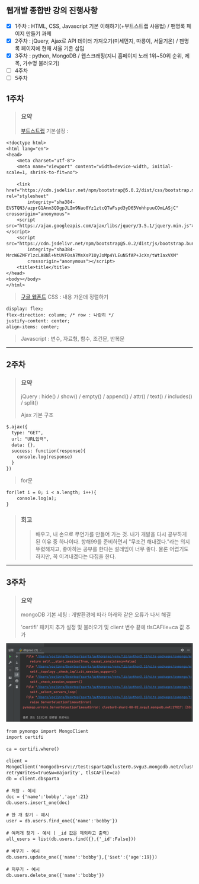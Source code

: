 ## 웹개발 종합반 강의 진행사항
- [x] 1주차 : HTML, CSS, Javascript 기본 이해하기(+부트스트랩 사용법) / 팬명록 페이지 만들기 과제
- [x] 2주차 : jQuery, Ajax로 API 데이터 가져오기(미세먼지, 따릉이, 서울기온) / 팬명록 페이지에 현재 서울 기온 삽입
- [x] 3주차 : python, MongoDB / 웹스크래핑(지니 홈페이지 노래 1위~50위 순위, 제목, 가수명 불러오기)
- [ ] 4주차
- [ ] 5주차

## 1주차
> ### 요약
> [부트스트랩](https://getbootstrap.com/docs/5.0/getting-started/introduction/) 기본설정 : 
```
<!doctype html>
<html lang="en">
<head>
    <meta charset="utf-8">
    <meta name="viewport" content="width=device-width, initial-scale=1, shrink-to-fit=no">

    <link href="https://cdn.jsdelivr.net/npm/bootstrap@5.0.2/dist/css/bootstrap.min.css" rel="stylesheet"
        integrity="sha384-EVSTQN3/azprG1Anm3QDgpJLIm9Nao0Yz1ztcQTwFspd3yD65VohhpuuCOmLASjC" crossorigin="anonymous">
    <script src="https://ajax.googleapis.com/ajax/libs/jquery/3.5.1/jquery.min.js"></script>
    <script src="https://cdn.jsdelivr.net/npm/bootstrap@5.0.2/dist/js/bootstrap.bundle.min.js"
        integrity="sha384-MrcW6ZMFYlzcLA8Nl+NtUVF0sA7MsXsP1UyJoMp4YLEuNSfAP+JcXn/tWtIaxVXM"
        crossorigin="anonymous"></script>
    <title>title</title>
</head>
<body></body>
</html>
```
> [구글 웹폰트](https://fonts.google.com/?subset=korean)
> CSS : 내용 가운데 정렬하기
```
display: flex;
flex-direction: column; /* row : 나란히 */
justify-content: center;
align-items: center;
```
> Javascript : 변수, 자료형, 함수, 조건문, 반복문

---

## 2주차
> ### 요약
> jQuery : hide() / show() / empty() / append() / attr() / text() / includes() / split()
> 
> Ajax 기본 구조
```
$.ajax({
  type: "GET",
  url: "URL입력",
  data: {},
  success: function(response){
    console.log(response)
  }
})
```
>for문
```
for(let i = 0; i < a.length; i++){
    console.log(a);
}
```
>
> ### 회고
> > 배우고, 내 손으로 무언가를 만들어 가는 것. 내가 개발을 다시 공부하게 된 이유 중 하나이다. 항해99를 준비하면서 "무조건 해내겠다."라는 의지 뚜렸해지고, 좋아하는 공부를 한다는 설레임이 너무 좋다. 물론 어렵기도 하지만, 꼭 이겨내겠다는 다짐을 한다. 


---

## 3주차
> ### 요약
> mongoDB 기본 세팅 : 개발환경에 따라 아래와 같은 오류가 나서 해결
> 
> 'certifi' 패키지 추가 설정 및 불러오기 및 client 변수 끝에 tlsCAFile=ca 값 추가
> 
<img src="https://github.com/YooJinRa/preparation_hanghae_8th/blob/main/image01.png" width=1000px>

```
from pymongo import MongoClient
import certifi

ca = certifi.where()

client = MongoClient('mongodb+srv://test:sparta@cluster0.svgu3.mongodb.net/cluster0?retryWrites=true&w=majority', tlsCAFile=ca)
db = client.dbsparta

# 저장 - 예시
doc = {'name':'bobby','age':21}
db.users.insert_one(doc)

# 한 개 찾기 - 예시
user = db.users.find_one({'name':'bobby'})

# 여러개 찾기 - 예시 ( _id 값은 제외하고 출력)
all_users = list(db.users.find({},{'_id':False}))

# 바꾸기 - 예시
db.users.update_one({'name':'bobby'},{'$set':{'age':19}})

# 지우기 - 예시
db.users.delete_one({'name':'bobby'})
```

